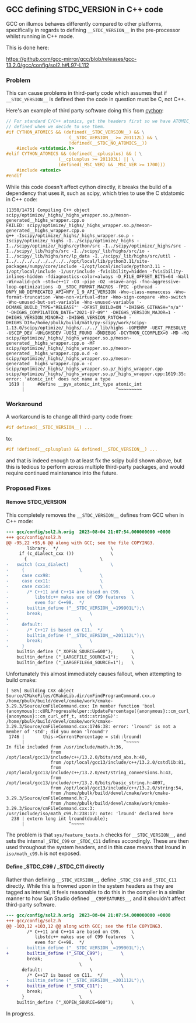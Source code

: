 ## GCC defining __STDC_VERSION__ in C++ code

GCC on illumos behaves differently compared to other platforms, specifically in
regards to defining `__STDC_VERSION__` in the pre-processor whilst running in
C++ mode.

This is done here:

<https://github.com/gcc-mirror/gcc/blob/releases/gcc-13.2.0/gcc/config/sol2.h#L97-L112>

### Problem

This can cause problems in third-party code which assumes that if
`__STDC_VERSION__` is defined then the code in question must be C, not C++.

Here's an example of third party software doing this from
[cython](https://github.com/cython/cython/blob/3.0.10/Cython/Utility/MemoryView_C.c#L34-L44):

```c
// For standard C/C++ atomics, get the headers first so we have ATOMIC_INT_LOCK_FREE
// defined when we decide to use them.
#if CYTHON_ATOMICS && (defined(__STDC_VERSION__) && \
                        (__STDC_VERSION__ >= 201112L) && \
                        !defined(__STDC_NO_ATOMICS__))
    #include <stdatomic.h>
#elif CYTHON_ATOMICS && (defined(__cplusplus) && ( \
                    (__cplusplus >= 201103L) || \
                    (defined(_MSC_VER) && _MSC_VER >= 1700)))
    #include <atomic>
#endif
```

While this code doesn't affect cython directly, it breaks the build of a
dependency that uses it, such as scipy, which tries to use the C stdatomic in
C++ code:

```
[1350/1475] Compiling C++ object scipy/optimize/_highs/_highs_wrapper.so.p/meson-generated__highs_wrapper.cpp.o
FAILED: scipy/optimize/_highs/_highs_wrapper.so.p/meson-generated__highs_wrapper.cpp.o 
g++ -Iscipy/optimize/_highs/_highs_wrapper.so.p -Iscipy/optimize/_highs -I../scipy/optimize/_highs -I../scipy/optimize/_highs/cython/src -I../scipy/optimize/_highs/src -I../scipy/_lib/highs/src -I../scipy/_lib/highs/src/io -I../scipy/_lib/highs/src/lp_data -I../scipy/_lib/highs/src/util -I../../../../../../../../opt/local/lib/python3.11/site-packages/numpy/core/include -I/opt/local/include/python3.11 -I/opt/local/include -I/usr/include -fvisibility=hidden -fvisibility-inlines-hidden -fdiagnostics-color=always -D_FILE_OFFSET_BITS=64 -Wall -Winvalid-pch -std=c++17 -O3 -pipe -O2 -msave-args -fno-aggressive-loop-optimizations -D__STDC_FORMAT_MACROS -fPIC -pthread -DNPY_NO_DEPRECATED_API=NPY_1_9_API_VERSION -Wno-class-memaccess -Wno-format-truncation -Wno-non-virtual-dtor -Wno-sign-compare -Wno-switch -Wno-unused-but-set-variable -Wno-unused-variable '-DCMAKE_BUILD_TYPE="RELEASE"' -DFAST_BUILD=ON '-DHIGHS_GITHASH="n/a"' '-DHIGHS_COMPILATION_DATE="2021-07-09"' -DHIGHS_VERSION_MAJOR=1 -DHIGHS_VERSION_MINOR=2 -DHIGHS_VERSION_PATCH=0 -DHIGHS_DIR=/home/pbulk/build/math/py-scipy/work/scipy-1.13.0/scipy/optimize/_highs/../../_lib/highs -UOPENMP -UEXT_PRESOLVE -USCIP_DEV -UHiGHSDEV -UOSI_FOUND -DNDEBUG -DCYTHON_CCOMPLEX=0 -MD -MQ scipy/optimize/_highs/_highs_wrapper.so.p/meson-generated__highs_wrapper.cpp.o -MF scipy/optimize/_highs/_highs_wrapper.so.p/meson-generated__highs_wrapper.cpp.o.d -o scipy/optimize/_highs/_highs_wrapper.so.p/meson-generated__highs_wrapper.cpp.o -c scipy/optimize/_highs/_highs_wrapper.so.p/_highs_wrapper.cpp
scipy/optimize/_highs/_highs_wrapper.so.p/_highs_wrapper.cpp:1619:35: error: 'atomic_int' does not name a type
 1619 |     #define __pyx_atomic_int_type atomic_int
      |                                   ^~~~~~~~~~
```

### Workaround

A workaround is to change all third-party code from:

```c
#if defined(__STDC_VERSION__) ...
```

to:

```c
#if !defined(__cplusplus) && defined(__STDC_VERSION__) ...
```

and that is indeed enough to at least fix the scipy build shown above, but this
is tedious to perform across multiple third-party packages, and would require
continued maintenance into the future.

### Proposed Fixes

#### Remove __STDC_VERSION__

This completely removes the `__STDC_VERSION__` defines from GCC when in C++ mode:

```diff
--- gcc/config/sol2.h.orig	2023-08-04 21:07:54.000000000 +0000
+++ gcc/config/sol2.h
@@ -95,22 +95,6 @@ along with GCC; see the file COPYING3.
        library.  */					\
     if (c_dialect_cxx ())				\
       {							\
-	switch (cxx_dialect)				\
-	  {						\
-	  case cxx98:					\
-	  case cxx11:					\
-	  case cxx14:					\
-	    /* C++11 and C++14 are based on C99.	\
-	       libstdc++ makes use of C99 features	\
-	       even for C++98.  */			\
-	    builtin_define ("__STDC_VERSION__=199901L");\
-	    break;					\
-							\
-	  default:					\
-	    /* C++17 is based on C11.  */		\
-	    builtin_define ("__STDC_VERSION__=201112L");\
-	    break;					\
-	  }						\
 	builtin_define ("_XOPEN_SOURCE=600");		\
 	builtin_define ("_LARGEFILE_SOURCE=1");		\
 	builtin_define ("_LARGEFILE64_SOURCE=1");	\
```

Unfortunately this almost immediately causes fallout, when attempting to build
cmake:

```
[ 58%] Building CXX object Source/CMakeFiles/CMakeLib.dir/cmFindProgramCommand.cxx.o
/home/pbulk/build/devel/cmake/work/cmake-3.29.3/Source/cmFileCommand.cxx: In member function 'bool {anonymous}::cURLProgressHelper::UpdatePercentage({anonymous}::cm_curl_off_t, {anonymous}::cm_curl_off_t, std::string&)':
/home/pbulk/build/devel/cmake/work/cmake-3.29.3/Source/cmFileCommand.cxx:1746:38: error: 'lround' is not a member of 'std'; did you mean 'lround'?
 1746 |       this->CurrentPercentage = std::lround(
      |                                      ^~~~~~
In file included from /usr/include/math.h:36,
                 from /opt/local/gcc13/include/c++/13.2.0/bits/std_abs.h:40,
                 from /opt/local/gcc13/include/c++/13.2.0/cstdlib:81,
                 from /opt/local/gcc13/include/c++/13.2.0/ext/string_conversions.h:43,
                 from /opt/local/gcc13/include/c++/13.2.0/bits/basic_string.h:4097,
                 from /opt/local/gcc13/include/c++/13.2.0/string:54,
                 from /home/pbulk/build/devel/cmake/work/cmake-3.29.3/Source/cmFileCommand.h:7,
                 from /home/pbulk/build/devel/cmake/work/cmake-3.29.3/Source/cmFileCommand.cxx:3:
/usr/include/iso/math_c99.h:238:17: note: 'lround' declared here
  238 | extern long int lround(double);
      |                 ^~~~~~
```

The problem is that `sys/feature_tests.h` checks for `__STDC_VERSION__`, and
sets the internal `_STDC_C99` or `_STDC_C11` defines accordingly.  These are
then used throughout the system headers, and in this case means that lround in
`iso/math_c99.h` is not exposed.

#### Define _STDC_C99 / _STDC_C11 directly

Rather than defining `__STDC_VERSION__`, define `_STDC_C99` and `_STDC_C11`
directly.  While this is frowned upon in the system headers as they are tagged
as internal, it feels reasonable to do this in the compiler in a similar manner
to how Sun Studio defined `__C99FEATURES__`, and it shouldn't affect
third-party software.

```diff
--- gcc/config/sol2.h.orig	2023-08-04 21:07:54.000000000 +0000
+++ gcc/config/sol2.h
@@ -103,12 +103,12 @@ along with GCC; see the file COPYING3.
 	    /* C++11 and C++14 are based on C99.	\
 	       libstdc++ makes use of C99 features	\
 	       even for C++98.  */			\
-	    builtin_define ("__STDC_VERSION__=199901L");\
+	    builtin_define ("_STDC_C99");		\
 	    break;					\
 							\
 	  default:					\
 	    /* C++17 is based on C11.  */		\
-	    builtin_define ("__STDC_VERSION__=201112L");\
+	    builtin_define ("_STDC_C11");		\
 	    break;					\
 	  }						\
 	builtin_define ("_XOPEN_SOURCE=600");		\
```

In progress.

